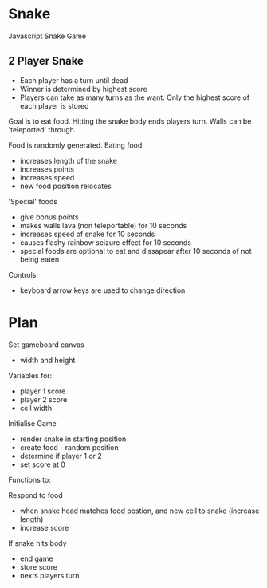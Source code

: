 # Snake
Javascript Snake Game

## 2 Player Snake
* Each player has a turn until dead
* Winner is determined by highest score
* Players can take as many turns as the want. Only the highest score of each player is stored

Goal is to eat food. Hitting the snake body ends players turn. Walls can be 'teleported' through.

Food is randomly generated. Eating food:
* increases length of the snake
* increases points
* increases speed
* new food position relocates

'Special' foods
* give bonus points
* makes walls lava (non teleportable) for 10 seconds
* increases speed of snake for 10 seconds
* causes flashy rainbow seizure effect for 10 seconds
* special foods are optional to eat and dissapear after 10 seconds of not being eaten

Controls:
* keyboard arrow keys are used to change direction


# Plan

Set gameboard canvas
- width and height

Variables for:
- player 1 score
- player 2 score
- cell width

Initialise Game
- render snake in starting position
- create food - random position
- determine if player 1 or 2
- set score at 0

Functions to:

Respond to food
* when snake head matches food postion, and new cell to snake (increase length)
* increase score

If snake hits body
* end game
* store score
* nexts players turn



